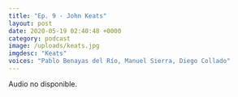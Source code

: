 ```yaml
---
title: "Ep. 9 - John Keats"
layout: post
date: 2020-05-19 02:40:48 +0000
category: podcast
image: /uploads/keats.jpg
imgdesc: "Keats"
voices: "Pablo Benayas del Río, Manuel Sierra, Diego Collado"
---
```


Audio no disponible.